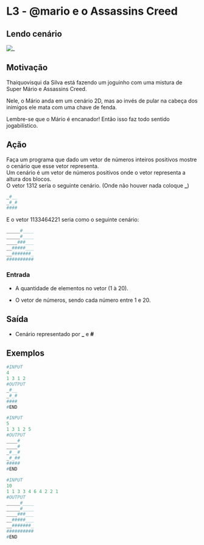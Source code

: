 # L3 - @mario e o Assassins Creed

## Lendo cenário

![_](https://raw.githubusercontent.com/qxcodefup/arcade/master/base/mario/cover.jpg)

## Motivação

Thaiquovisqui da Silva está fazendo um joguinho com uma mistura de Super Mário e Assassins Creed.

Nele, o Mário anda em um cenário 2D, mas ao invés de pular na cabeça dos inimigos ele mata com uma chave de fenda.  

Lembre-se que o Mário é encanador! Então isso faz todo sentido jogabilístico.

## Ação  

Faça um programa que dado um vetor de números inteiros positivos mostre o cenário que esse vetor representa.  
Um cenário é um vetor de números positivos onde o vetor representa a altura dos blocos.  
O vetor 1312 seria o seguinte cenário. (Onde não houver nada coloque  **\_**)

```py
_#__
_#_#
####
```

E o vetor 1133464221 seria como o seguinte cenário:

```py
_____#____
_____#____
____###___
__#####___
__#######_
##########
```

### Entrada

- A quantidade de elementos no vetor (1 à 20).  

- O vetor de números, sendo cada número entre 1 e 20.  

## Saída

- Cenário representado por  **\_**  e  **#**

## Exemplos

``` py
#INPUT
4
1 3 1 2
#OUTPUT
_#__
_#_#
####
#END
```

```py
#INPUT
5
1 3 1 2 5
#OUTPUT
____#
____#
_#__#
_#_##
#####
#END
```

```py
#INPUT
10
1 1 3 3 4 6 4 2 2 1
#OUTPUT
_____#____
_____#____
____###___
__#####___
__#######_
##########
#END
```
